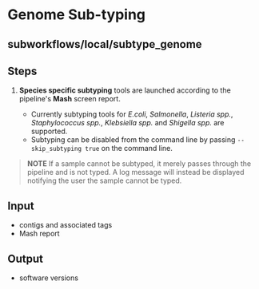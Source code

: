 # Genome Sub-typing

## subworkflows/local/subtype_genome

## Steps
1. **Species specific subtyping** tools are launched according to the pipeline's **Mash** screen report. 

   - Currently subtyping tools for *E.coli*, *Salmonella*, *Listeria spp.*, *Staphylococcus spp.*, *Klebsiella spp.* and *Shigella spp.* are supported. 
   - Subtyping can be disabled from the command line by passing `--skip_subtyping true` on the command line.

> **NOTE**
> If a sample cannot be subtyped, it merely passes through the pipeline and is not typed. A log message will instead be displayed notifying the user the sample cannot be typed.

## Input
- contigs and associated tags
- Mash report

## Output
- software versions
